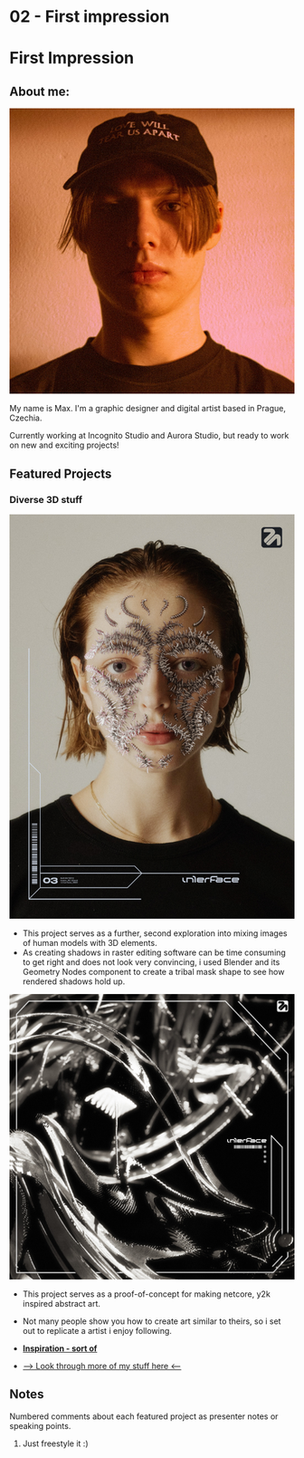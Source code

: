 # 02 - First impression 

# First Impression

## About me:

![Front portrait of a young male in a black baseball cap with dramatic red lighting coming from the right.](profile.jpeg)

My name is Max. I'm a graphic designer and digital artist based in Prague, Czechia.

Currently working at Incognito Studio and Aurora Studio, but ready to work on new and exciting projects!

## Featured Projects

### Diverse 3D stuff

![A headshot of a female model with a metallic abstract object covering parts of her face](human_03.jpg)

- This project serves as a further, second exploration into mixing images of human models with 3D elements.
- As creating shadows in raster editing software can be time consuming to get right and does not look very convincing, i used Blender and its Geometry Nodes component to create a tribal mask shape to see how rendered shadows hold up.

![Y2K inspired abstract art](acidrain_02.jpg)

- This project serves as a proof-of-concept for making netcore, y2k inspired abstract art.
- Not many people show you how to create art similar to theirs, so i set out to replicate a artist i enjoy following. 
- **[Inspiration - sort of](https://twitter.com/aletiune/status/1542909684016881664?s=61&t=9f2ZKNh4lISCLE6214UhbA)**

- [--> Look through more of my stuff here <--](aerostri.de)

## Notes

Numbered comments about each featured project as presenter notes or speaking points.

1. Just freestyle it :)

